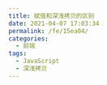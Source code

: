 ```yaml
---
title: 赋值和深浅拷贝的区别
date: 2021-04-07 17:03:34
permalink: /fe/15ea04/
categories:
  - 前端
tags:
  - JavaScript
  - 深浅拷贝
---
```

